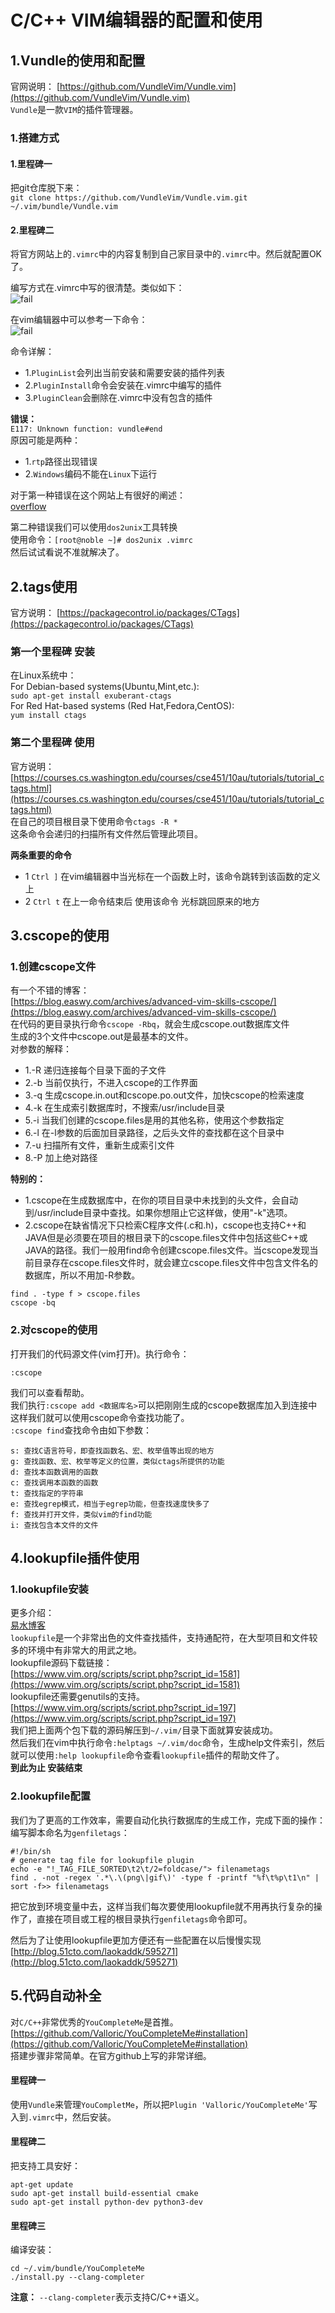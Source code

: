 # C/C++ VIM编辑器的配置和使用
## 1.Vundle的使用和配置
官网说明：
[https://github.com/VundleVim/Vundle.vim](https://github.com/VundleVim/Vundle.vim)<br>
``Vundle``是一款``VIM``的插件管理器。<br>
### 1.搭建方式
#### 1.里程碑一
把git仓库脱下来：<br>
``git clone https://github.com/VundleVim/Vundle.vim.git ~/.vim/bundle/Vundle.vim``<br>

#### 2.里程碑二
将官方网站上的``.vimrc``中的内容复制到自己家目录中的``.vimrc``中。然后就配置OK了。<br>


编写方式在.vimrc中写的很清楚。类似如下：<br>
![fail](img/5.2.PNG)<br>

在vim编辑器中可以参考一下命令：<br>
![fail](img/5.1.PNG)<br>

命令详解：<br>
- 1.``PluginList``会列出当前安装和需要安装的插件列表
- 2.``PluginInstall``命令会安装在.vimrc中编写的插件
- 3.``PluginClean``会删除在.vimrc中没有包含的插件


__错误：__<br>
``E117: Unknown function: vundle#end``<br>
原因可能是两种：<br>
- 1.``rtp``路径出现错误
- 2.``Windows``编码不能在``Linux``下运行

对于第一种错误在这个网站上有很好的阐述：<br>
[overflow](https://stackoverflow.com/questions/25444680/unknown-function-vundlebegin)<br>

第二种错误我们可以使用``dos2unix``工具转换<br>
使用命令：``[root@noble ~]# dos2unix .vimrc``<br>
然后试试看说不准就解决了。<br>



## 2.tags使用
官方说明：
[https://packagecontrol.io/packages/CTags](https://packagecontrol.io/packages/CTags)<br>
### 第一个里程碑 安装
在Linux系统中：<br>
For Debian-based systems(Ubuntu,Mint,etc.):<br>
``sudo apt-get install exuberant-ctags``<br>
For Red Hat-based systems (Red Hat,Fedora,CentOS):<br>
``yum install ctags``<br>
### 第二个里程碑 使用
官方说明：
[https://courses.cs.washington.edu/courses/cse451/10au/tutorials/tutorial_ctags.html](https://courses.cs.washington.edu/courses/cse451/10au/tutorials/tutorial_ctags.html)<br>
在自己的项目根目录下使用命令``ctags -R *``<br>
这条命令会递归的扫描所有文件然后管理此项目。<br>

__两条重要的命令__<br>
- 1 ``Ctrl ]`` 在vim编辑器中当光标在一个函数上时，该命令跳转到该函数的定义上
- 2 ``Ctrl t`` 在上一命令结束后 使用该命令 光标跳回原来的地方

## 3.cscope的使用
### 1.创建cscope文件
有一个不错的博客：<br>
[https://blog.easwy.com/archives/advanced-vim-skills-cscope/](https://blog.easwy.com/archives/advanced-vim-skills-cscope/)<br>
在代码的更目录执行命令``cscope -Rbq``，就会生成cscope.out数据库文件<br>
生成的3个文件中cscope.out是最基本的文件。<br>
对参数的解释：<br>
- 1.-R 递归连接每个目录下面的子文件
- 2.-b 当前仅执行，不进入cscope的工作界面
- 3.-q 生成cscope.in.out和cscope.po.out文件，加快cscope的检索速度
- 4.-k 在生成索引数据库时，不搜索/usr/include目录
- 5.-i 当我们创建的cscope.files是用的其他名称，使用这个参数指定
- 6.-l 在-l参数的后面加目录路径，之后头文件的查找都在这个目录中
- 7.-u 扫描所有文件，重新生成索引文件
- 8.-P 加上绝对路径

__特别的：__<br>
- 1.cscope在生成数据库中，在你的项目目录中未找到的头文件，会自动到/usr/include目录中查找。如果你想阻止它这样做，使用"-k"选项。<br>
- 2.cscope在缺省情况下只检索C程序文件(.c和.h)，cscope也支持C++和JAVA但是必须要在项目的根目录下的cscope.files文件中包括这些C++或JAVA的路径。我们一般用find命令创建cscope.files文件。当cscope发现当前目录存在cscope.files文件时，就会建立cscope.files文件中包含文件名的数据库，所以不用加-R参数。<br>
```shell
find . -type f > cscope.files
cscope -bq
```

### 2.对cscope的使用
打开我们的代码源文件(vim打开)。执行命令：<br>
```
:cscope
```
我们可以查看帮助。<br>
我们执行``:cscope add <数据库名>``可以把刚刚生成的cscope数据库加入到连接中这样我们就可以使用cscope命令查找功能了。<br>
``:cscope find``查找命令由如下参数：<br>
```
s: 查找C语言符号，即查找函数名、宏、枚举值等出现的地方
g: 查找函数、宏、枚举等定义的位置，类似ctags所提供的功能
d: 查找本函数调用的函数
c: 查找调用本函数的函数
t: 查找指定的字符串
e: 查找egrep模式，相当于egrep功能，但查找速度快多了
f: 查找并打开文件，类似vim的find功能
i: 查找包含本文件的文件
```


## 4.lookupfile插件使用
### 1.lookupfile安装
更多介绍：<br>[易水博客](https://blog.easwy.com/archives/advanced-vim-skills-lookupfile-plugin/)<br>
``lookupfile``是一个非常出色的文件查找插件，支持通配符，在大型项目和文件较多的环境中有非常大的用武之地。<br>
lookupfile源码下载链接：<br>
[https://www.vim.org/scripts/script.php?script_id=1581](https://www.vim.org/scripts/script.php?script_id=1581)<br>
lookupfile还需要genutils的支持。<br>
[https://www.vim.org/scripts/script.php?script_id=197](https://www.vim.org/scripts/script.php?script_id=197)<br>
我们把上面两个包下载的源码解压到``~/.vim/``目录下面就算安装成功。<br>
然后我们在vim中执行命令``:helptags ~/.vim/doc``命令，生成help文件索引，然后就可以使用``:help lookupfile``命令查看``lookupfile``插件的帮助文件了。<br>
**到此为止 安装结束**<br>

### 2.lookupfile配置
我们为了更高的工作效率，需要自动化执行数据库的生成工作，完成下面的操作：<br>
编写脚本命名为``genfiletags``：<br>
```shell
#!/bin/sh
# generate tag file for lookupfile plugin
echo -e "!_TAG_FILE_SORTED\t2\t/2=foldcase/"> filenametags
find . -not -regex '.*\.\(png\|gif\)' -type f -printf "%f\t%p\t1\n" | sort -f>> filenametags
```
把它放到环境变量中去，这样当我们每次要使用lookupfile就不用再执行复杂的操作了，直接在项目或工程的根目录执行``genfiletags``命令即可。<br>

然后为了让使用lookupfile更加方便还有一些配置在以后慢慢实现[http://blog.51cto.com/laokaddk/595271](http://blog.51cto.com/laokaddk/595271)<br>

## 5.代码自动补全
对``C/C++``非常优秀的``YouCompleteMe``是首推。<br>
[https://github.com/Valloric/YouCompleteMe#installation](https://github.com/Valloric/YouCompleteMe#installation)<br>
搭建步骤非常简单。在官方github上写的非常详细。<br>

#### 里程碑一
使用``Vundle``来管理``YouCompletMe``，所以把``Plugin 'Valloric/YouCompleteMe'``写入到``.vimrc``中，然后安装。<br>

#### 里程碑二
把支持工具安好：<br>
```
apt-get update
sudo apt-get install build-essential cmake
sudo apt-get install python-dev python3-dev
```

#### 里程碑三
编译安装：<br>
```
cd ~/.vim/bundle/YouCompleteMe
./install.py --clang-completer
```
**注意：** ``--clang-completer``表示支持C/C++语义。<br>

